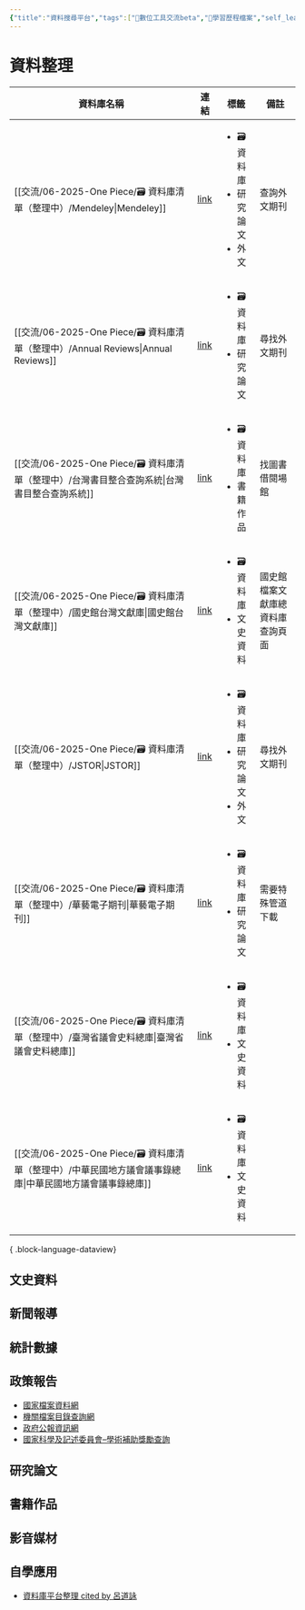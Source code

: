 ```yaml
---
{"title":"資料搜尋平台","tags":["📝數位工具交流beta","🎯學習歷程檔案","self_learing"],"dg-publish":true,"mindmap-plugin":"basic","aliases":["資料搜尋平台"],"permalink":"/交流/06-2025-One Piece/data-search-platform/","dgPassFrontmatter":true,"created":"2025-05-27T00:05:10.000+08:00","updated":"2025-05-29T21:20:38.005+08:00"}
---
```





# 資料整理


| 資料庫名稱                                                                     | 連結                                                                 | 標籤                                               | 備註               |
| ------------------------------------------------------------------------- | ------------------------------------------------------------------ | ------------------------------------------------ | ---------------- |
| [[交流/06-2025-One Piece/🗃️ 資料庫清單（整理中）/Mendeley\|Mendeley]]             | [link](https://www.mendeley.com/search/)                           | <ul><li>🗃️資料庫</li><li>研究論文</li><li>外文</li></ul> | 查詢外文期刊           |
| [[交流/06-2025-One Piece/🗃️ 資料庫清單（整理中）/Annual Reviews\|Annual Reviews]] | [link](https://www.annualreviews.org/)                             | <ul><li>🗃️資料庫</li><li>研究論文</li></ul>            | 尋找外文期刊           |
| [[交流/06-2025-One Piece/🗃️ 資料庫清單（整理中）/台灣書目整合查詢系統\|台灣書目整合查詢系統]]         | [link](https://metadata.ncl.edu.tw/blstkmc/blstkm#tudorkmtop)      | <ul><li>🗃️資料庫</li><li>書籍作品</li></ul>            | 找圖書借閱場館          |
| [[交流/06-2025-One Piece/🗃️ 資料庫清單（整理中）/國史館台灣文獻庫\|國史館台灣文獻庫]]             | [link](https://www.th.gov.tw/new_site/01archives/01file_archives/) | <ul><li>🗃️資料庫</li><li>文史資料</li></ul>            | 國史館檔案文獻庫總資料庫查詢頁面 |
| [[交流/06-2025-One Piece/🗃️ 資料庫清單（整理中）/JSTOR\|JSTOR]]                   | [link](https://www.jstor.org)                                      | <ul><li>🗃️資料庫</li><li>研究論文</li><li>外文</li></ul> | 尋找外文期刊           |
| [[交流/06-2025-One Piece/🗃️ 資料庫清單（整理中）/華藝電子期刊\|華藝電子期刊]]                 | [link](https://www.airitilibrary.com/)                             | <ul><li>🗃️資料庫</li><li>研究論文</li></ul>            | 需要特殊管道下載         |
| [[交流/06-2025-One Piece/🗃️ 資料庫清單（整理中）/臺灣省議會史料總庫\|臺灣省議會史料總庫]]           | [link](https://drtpa.th.gov.tw)                                    | <ul><li>🗃️資料庫</li><li>文史資料</li></ul>            |                  |
| [[交流/06-2025-One Piece/🗃️ 資料庫清單（整理中）/中華民國地方議會議事錄總庫\|中華民國地方議會議事錄總庫]]   | [link](https://journal.th.gov.tw)                                  | <ul><li>🗃️資料庫</li><li>文史資料</li></ul>            |                  |

{ .block-language-dataview}



## 文史資料

## 新聞報導

## 統計數據

## 政策報告
- [國家檔案資料網](https://aa.archives.gov.tw/home/publish?cnid=109777)
- [機關檔案目錄查詢網](https://near.archives.gov.tw/home)
- [政府公報資訊網](https://gaz.ncl.edu.tw/index.jsp)
- [國家科學及記述委員會–學術補助獎勵查詢](https://wsts.nstc.gov.tw/STSWeb/Award/AwardMultiQuery.aspx) 

## 研究論文

## 書籍作品

## 影音媒材

## 自學應用


 - [資料庫平台整理 cited by 呂道詠](https://www.notion.so/112cba3fd06144febf4aa09f32e51f56)
